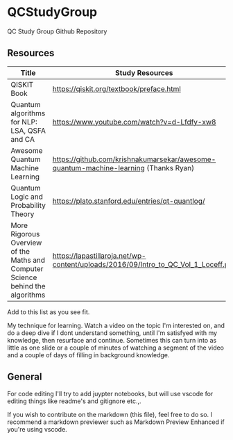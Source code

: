 # QCStudyGroup
QC Study Group Github Repository

## Resources

| Title | Study Resources | Contributor |
| ------| --------------- | ----------- |
| QISKIT Book | https://qiskit.org/textbook/preface.html  | |
| Quantum algorithms for NLP: LSA, QSFA and CA | https://www.youtube.com/watch?v=d-Lfdfy-xw8 | |
| Awesome Quantum Machine Learning | https://github.com/krishnakumarsekar/awesome-quantum-machine-learning (Thanks Ryan)| |
| Quantum Logic and Probability Theory | https://plato.stanford.edu/entries/qt-quantlog/ | Ryan30 |
| More Rigorous Overview of the Maths and Computer Science behind the algorithms | https://lapastillaroja.net/wp-content/uploads/2016/09/Intro_to_QC_Vol_1_Loceff.pdf | |

Add to this list as you see fit.



My technique for learning.
Watch a video on the topic I'm interested on, and do a deep dive if I dont understand something, until I'm satisfyed with my knowledge, then resurface and continue. Sometimes this can turn into as little as one slide or a couple of minutes of watching a segment of the video and a couple of days of filling in background knowledge.


## General

For code editing I'll try to add juypter notebooks, but will use vscode for editing things like readme's and gitignore etc.,. 

If you wish to contribute on the markdown (this file), feel free to do so. I recommend a markdown previewer such as Markdown Preview Enhanced if you're using vscode.



    





